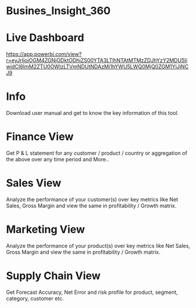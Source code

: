 # Busines_Insight_360
# Live Dashboard
https://app.powerbi.com/view?r=eyJrIjoiOGM4ZGNjODktODhiZS00YTA3LTlhNTAtMTMzZDJhYzY2MDU5IiwidCI6ImM2ZTU0OWIzLTVmNDUtNDAzMi1hYWU5LWQ0MjQ0ZGM1YjJjNCJ9
# Info
Download user manual and get to know the key information of this tool.
# Finance View
Get  P & L statement for any customer / product / country or aggregation of the above over any time period and More..
# Sales View
Analyze the performance of your customer(s) over key metrics like Net Sales, Gross Margin and view the same in profitability / Growth matrix.
# Marketing View
Analyze the performance of your product(s) over key metrics like Net Sales, Gross Margin and view the same in profitability / Growth matrix.
# Supply Chain View
Get Forecast Accuracy, Net Error and risk profile for product, segment, category, customer etc.
